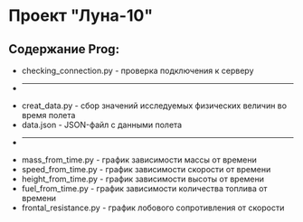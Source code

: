 # Проект "Луна-10"
## Cодержание Prog:
* checking_connection.py - проверка подключения к серверу
* ----------------------------------------------------------------------------
* creat_data.py - сбор значений исследуемых физических величин во время полета
* data.json - JSON-файл с данными полета
* ----------------------------------------------------------------------------
* mass_from_time.py - график зависимости массы от времени
* speed_from_time.py - график зависимости скорости от времени
* height_from_time.py - график зависимости высоты от времени
* fuel_from_time.py - график зависимости количества топлива от времени
* frontal_resistance.py - график лобового сопротивления от скорости
